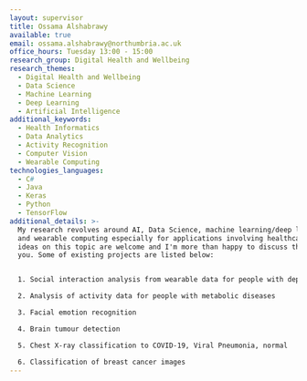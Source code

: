 ```yaml
---
layout: supervisor
title: Ossama Alshabrawy
available: true
email: ossama.alshabrawy@northumbria.ac.uk
office_hours: Tuesday 13:00 - 15:00
research_group: Digital Health and Wellbeing
research_themes:
  - Digital Health and Wellbeing
  - Data Science
  - Machine Learning
  - Deep Learning
  - Artificial Intelligence
additional_keywords:
  - Health Informatics
  - Data Analytics
  - Activity Recognition
  - Computer Vision
  - Wearable Computing
technologies_languages:
  - C#
  - Java
  - Keras
  - Python
  - TensorFlow
additional_details: >-
  My research revolves around AI, Data Science, machine learning/deep learning
  and wearable computing especially for applications involving healthcare. Any
  ideas on this topic are welcome and I'm more than happy to discuss them with
  you. Some of existing projects are listed below:


  1. Social interaction analysis from wearable data for people with depression

  2. Analysis of activity data for people with metabolic diseases

  3. Facial emotion recognition

  4. Brain tumour detection

  5. Chest X-ray classification to COVID-19, Viral Pneumonia, normal

  6. Classification of breast cancer images
---
```

